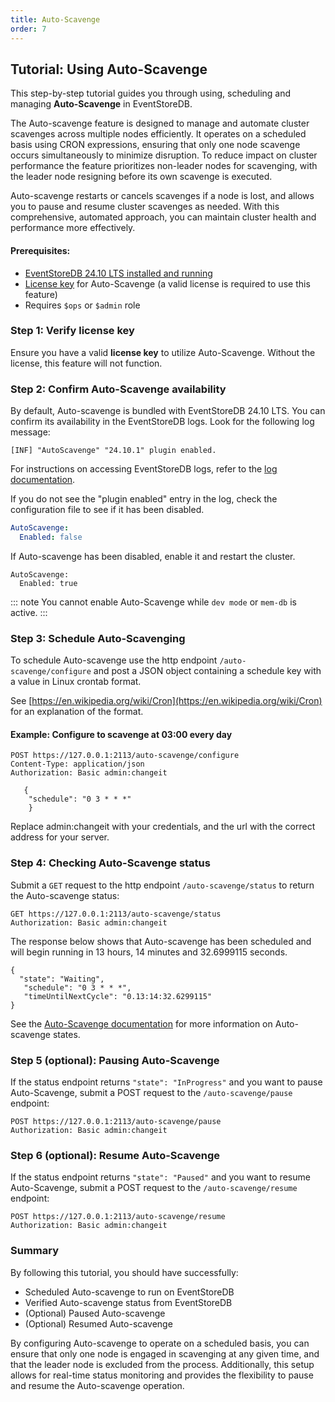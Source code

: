 ```yaml
---
title: Auto-Scavenge
order: 7
---
```


## Tutorial: Using Auto-Scavenge

This step-by-step tutorial guides you through using, scheduling and managing  **Auto-Scavenge** in EventStoreDB.

The Auto-scavenge feature is designed to manage and automate cluster scavenges across multiple nodes efficiently. It operates on a scheduled basis using CRON expressions, ensuring that only one node scavenge occurs simultaneously to minimize disruption. To reduce impact on cluster performance the feature prioritizes non-leader nodes for scavenging, with the leader node resigning before its own scavenge is executed.

Auto-scavenge restarts or cancels scavenges if a node is lost, and allows you to pause and resume cluster scavenges as needed. With this comprehensive, automated approach, you can maintain cluster health and performance more effectively.

#### Prerequisites:

* [EventStoreDB 24.10 LTS installed and running](http://@server/quick-start/installation.md)
* [License key](http://@server/quick-start/installation.md#license-keys) for Auto-Scavenge (a valid license is required to use this feature)
* Requires `$ops` or `$admin` role


### Step 1: Verify license key

Ensure you have a valid **license key** to utilize Auto-Scavenge. Without the license, this feature will not function.

### Step 2: Confirm Auto-Scavenge availability

By default, Auto-scavenge is bundled with EventStoreDB 24.10 LTS. You can confirm its availability in the EventStoreDB logs. Look for the following log message:

```
[INF] "AutoScavenge" "24.10.1" plugin enabled.
```

For instructions on accessing EventStoreDB logs, refer to the [log documentation](http://@server/diagnostics/logs.md).

If you do not see the "plugin enabled" entry in the log, check the configuration
 file to see if it has been disabled.

```yaml
AutoScavenge:
  Enabled: false
```

If Auto-scavenge has been disabled, enable it and restart the cluster.

```
AutoScavenge:
  Enabled: true
```

::: note 
You cannot enable Auto-Scavenge while `dev mode` or `mem-db` is active.
:::


### Step 3: Schedule Auto-Scavenging

To schedule Auto-scavenge use the http endpoint `/auto-scavenge/configure` and post a JSON object containing a schedule key with a value in Linux crontab format. 

See [https://en.wikipedia.org/wiki/Cron](https://en.wikipedia.org/wiki/Cron) for an explanation of the format.

#### Example: Configure to scavenge at 03:00 every day

```
POST https://127.0.0.1:2113/auto-scavenge/configure
Content-Type: application/json
Authorization: Basic admin:changeit

   {
    "schedule": "0 3 * * *"
    }
```

Replace admin:changeit with your credentials, and the url with the correct address for your server.

### Step 4: Checking Auto-Scavenge status

Submit a `GET` request to the http endpoint `/auto-scavenge/status` to return the Auto-scavenge status:

```
GET https://127.0.0.1:2113/auto-scavenge/status
Authorization: Basic admin:changeit
```

The response below shows that Auto-scavenge has been scheduled and will begin running in 13 hours, 14 minutes and 32.6999115 seconds.

```
{
  "state": "Waiting",
   "schedule": "0 3 * * *",
   "timeUntilNextCycle": "0.13:14:32.6299115"
}
```

See the [Auto-Scavenge documentation](https://docs.kurrent.io/server/v24.10/operations/auto-scavenge.html#http-endpoints) for more information on Auto-scavenge states.

### Step 5 (optional): Pausing Auto-Scavenge

If the status endpoint returns `"state": "InProgress"` and you want to pause Auto-Scavenge, submit a POST request to the `/auto-scavenge/pause` endpoint:

```
POST https://127.0.0.1:2113/auto-scavenge/pause
Authorization: Basic admin:changeit

```

### Step 6 (optional): Resume Auto-Scavenge

If the status endpoint returns `"state": "Paused"` and you want to resume Auto-Scavenge, submit a POST request to the `/auto-scavenge/resume` endpoint:

```
POST https://127.0.0.1:2113/auto-scavenge/resume
Authorization: Basic admin:changeit
```


### Summary

By following this tutorial, you should have successfully:

* Scheduled Auto-scavenge to run on EventStoreDB
* Verified Auto-scavenge status from EventStoreDB
* (Optional) Paused Auto-scavenge
* (Optional) Resumed Auto-scavenge

By configuring Auto-scavenge to operate on a scheduled basis, you can ensure that only one node is engaged in scavenging at any given time, and that the leader node is excluded from the process. Additionally, this setup allows for real-time status monitoring and provides the flexibility to pause and resume the Auto-scavenge operation.


